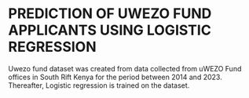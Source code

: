 # PREDICTION OF UWEZO FUND APPLICANTS USING LOGISTIC REGRESSION 

 Uwezo fund dataset was  created from data collected from uWEZO Fund offices in South Rift Kenya for the period between 2014 and 2023. Thereafter, Logistic regression  is trained on the dataset.
